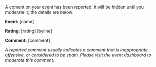 A coment on your event has been reported.  It will be hidden until you moderate it; the details are below:

**Event:** [name]

**Rating:** [rating] [byline]

**Comment:** [comment]

*A reported comment usually indicates a comment that is inappropriate, offensive, or considered to be spam.  Please visit the event dashboard to moderate this comment.*

